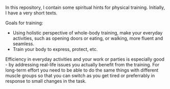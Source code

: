 In this repository, I contain some spiritual hints for physical training. Initially, I have a very short texts.

Goals for training:
- Using holistic perspective of whole-body training, make your everyday activities, such as opening doors or eating, or walking, more fluent and seamless.
- Train your body to express, protect, etc.

Efficiency in everyday activities and your work or parties is especially good - by addressing real-life issues you actually benefit from the training. For long-term effort you need to be able to do the same things
with different muscle groups so that you can switch as you get tired or preferrably in response to small changes in the task.
